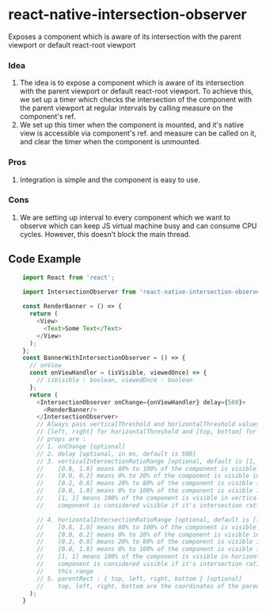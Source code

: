 # react-native-intersection-observer
Exposes a component which is aware of its intersection with the parent viewport or default react-root viewport

### Idea
1. The idea is to expose a component which is aware of its intersection with the parent viewport or default react-root 
viewport. To achieve this, we set up a timer which checks the intersection of the component with the parent viewport at
regular intervals by calling measure on the component's ref.
2. We set up this timer when the component is mounted, and it's native view is accessible via component's ref.
and measure can be called on it, and clear the timer when the component is unmounted.

### Pros
1. Integration is simple and the component is easy to use.

### Cons
1. We are setting up interval to every component which we want to observe which can keep JS virtual 
machine busy and can consume CPU cycles. However, this doesn't block the main thread.

## Code Example
```javascript
    import React from 'react';

    import IntersectionObserver from 'react-native-intersection-observer';
    
    const RenderBanner = () => {
      return (
        <View>
          <Text>Some Text</Text>
        </View>
      );
    };
    const BannerWithIntersectionObserver = () => {
      // onView
      const onViewHandler = (isVisible, viewedOnce) => {
        // isVisible : boolean, viewedOnce : boolean
      };
      return (
        <IntersectionObserver onChange={onViewHandler} delay={500}>
          <RenderBanner/>
        </IntersectionObserver>
        // Always pass verticalThreshold and horizontalThreshold values between 0 and 1
        // [left, right] for horizontalThreshold and [top, bottom] for verticalThreshold
        // props are :
        // 1. onChange [optional]
        // 2. delay [optional, in ms, default is 500]
        // 3. verticalIntersectionRatioRange [optional, default is [1, 1]]
        //    [0.8, 1.0] means 80% to 100% of the component is visible in vertical direction
        //    [0.0, 0.2] means 0% to 20% of the component is visible in vertical direction
        //    [0.2, 0.8] means 20% to 80% of the component is visible in vertical direction
        //    [0.0, 1.0] means 0% to 100% of the component is visible in vertical direction 
        //    [1, 1] means 100% of the component is visible in vertical direction
        //    component is considered visible if it's intersection ratio is within

        // 4. horizontalIntersectionRatioRange [optional, default is [1, 1]]
        //    [0.8, 1.0] means 80% to 100% of the component is visible in horizontal direction
        //    [0.0, 0.2] means 0% to 20% of the component is visible in horizontal direction
        //    [0.2, 0.8] means 20% to 80% of the component is visible in horizontal direction
        //    [0.0, 1.0] means 0% to 100% of the component is visible in horizontal direction
        //    [1, 1] means 100% of the component is visible in horizontal direction
        //    component is considered visible if it's intersection ratio is within 
        //    this range
        // 5. parentRect : { top, left, right, bottom } [optional]
        //    top, left, right, bottom are the coordinates of the parent viewport
      );
    }
```

